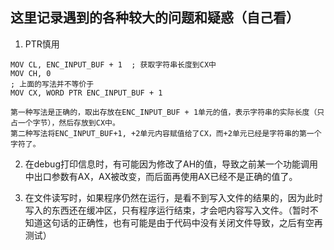 ## 这里记录遇到的各种较大的问题和疑惑（自己看）

1. PTR慎用

```assembly
MOV CL, ENC_INPUT_BUF + 1  ; 获取字符串长度到CX中
MOV CH, 0
; 上面的写法并不等价于
MOV CX, WORD PTR ENC_INPUT_BUF + 1

第一种写法是正确的，取出存放在ENC_INPUT_BUF + 1单元的值，表示字符串的实际长度（只占一个字节），然后存放到CX中。
第二种写法将ENC_INPUT_BUF+1, +2单元内容赋值给了CX，而+2单元已经是字符串的第一个字符了。

```

2. 在debug打印信息时，有可能因为修改了AH的值，导致之前某一个功能调用中出口参数有AX，AX被改变，而后面再使用AX已经不是正确的值了。

3. 在文件读写时，如果程序仍然在运行，是看不到写入文件的结果的，因为此时写入的东西还在缓冲区，只有程序运行结束，才会吧内容写入文件。（暂时不知道这句话的正确性，也有可能是由于代码中没有关闭文件导致，之后有空再测试）